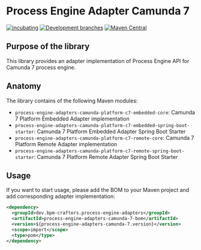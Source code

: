 # Process Engine Adapter Camunda 7


[![incubating](https://img.shields.io/badge/lifecycle-INCUBATING-orange.svg)](https://github.com/holisticon#open-source-lifecycle)
[![Development branches](https://github.com/bpm-crafters/process-engine-adapters-camunda-7/actions/workflows/development.yml/badge.svg)](https://github.com/bpm-crafters/process-engine-adapters-camunda-7/actions/workflows/development.yml)
[![Maven Central](https://maven-badges.herokuapp.com/maven-central/dev.bpm-crafters.process-engine-adapters/process-engine-adapter-camunda-platform-c7-bom/badge.svg)](https://maven-badges.herokuapp.com/maven-central/dev.bpm-crafters.process-engine-adapters-camunda-7/process-engine-adapter-camunda-platform-c7-bom)

## Purpose of the library

This library provides an adapter implementation of Process Engine API for Camunda 7 process engine. 

## Anatomy

The library contains of the following Maven modules:

- `process-engine-adapters-camunda-platform-c7-embedded-core`: Camunda 7 Platform Embedded Adapter implementation 
- `process-engine-adapters-camunda-platform-c7-embedded-spring-boot-starter`: Camunda 7 Platform Embedded Adapter Spring Boot Starter 
- `process-engine-adapters-camunda-platform-c7-remote-core`: Camunda 7 Platform Remote Adapter implementation 
- `process-engine-adapters-camunda-platform-c7-remote-spring-boot-starter`: Camunda 7 Platform Remote Adapter Spring Boot Starter 

## Usage

If you want to start usage, please add the BOM to your Maven project and add corresponding adapter implementation:

```xml
<dependency>
  <groupId>dev.bpm-crafters.process-engine-adapters</groupId>
  <artifactId>process-engine-adapters-camunda-7-bom</artifactId>
  <version>${process-engine-adapters-camunda-7.version}</version>
  <scope>import</scope>
  <type>pom</type>
</dependency>
```


